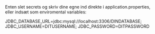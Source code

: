 Enten slet secrets og skriv dine egne ind direkte i application.properties, eller indsæt som enviromental variables:

JDBC_DATABASE_URL=jdbc:mysql://localhost:3306/DINDATABASE;
JDBC_USERNAME=DITUSERNAME;
JDBC_PASSWORD=DITPASSWORD
